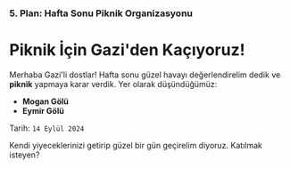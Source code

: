 ### 5. Plan: Hafta Sonu Piknik Organizasyonu

# Piknik İçin Gazi'den Kaçıyoruz!

Merhaba Gazi'li dostlar! Hafta sonu güzel havayı değerlendirelim dedik ve **piknik** yapmaya karar verdik. Yer olarak düşündüğümüz:

-   **Mogan Gölü**
-   **Eymir Gölü**

Tarih: `14 Eylül 2024`

Kendi yiyeceklerinizi getirip güzel bir gün geçirelim diyoruz. Katılmak isteyen?

